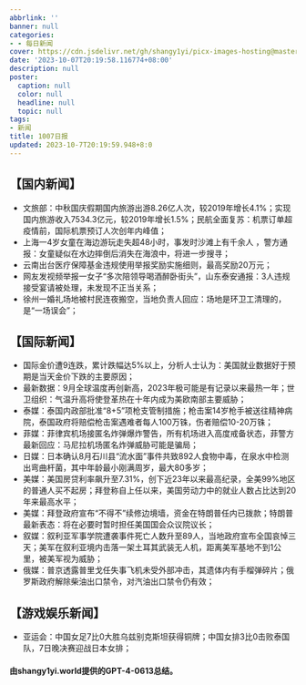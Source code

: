 ```yaml
---
abbrlink: ''
banner: null
categories:
- - 每日新闻
cover: https://cdn.jsdelivr.net/gh/shangy1yi/picx-images-hosting@master/xw.1a15yyeng45c.webp
date: '2023-10-07T20:19:58.116774+08:00'
description: null
poster:
  caption: null
  color: null
  headline: null
  topic: null
tags:
- 新闻
title: 1007日报
updated: 2023-10-7T20:19:59.948+8:0
---
```

## 【国内新闻】

* 文旅部：中秋国庆假期国内旅游出游8.26亿人次，较2019年增长4.1%；实现国内旅游收入7534.3亿元，较2019年增长1.5%；民航全面复苏：机票订单超疫情前，国际机票预订人次创年内峰值；
* 上海一4岁女童在海边游玩走失超48小时，事发时沙滩上有千余人 ，警方通报：女童疑似在水边摔倒后消失在海浪中，将进一步搜寻；
* 云南出台医疗保障基金违规使用举报奖励实施细则，最高奖励20万元；
* 网友发视频举报一女子“多次陪领导喝酒醉卧街头”，山东泰安通报：3人违规接受宴请被处理，未发现不正当关系；
* 徐州一婚礼场地被村民连夜搬空，当地负责人回应：场地是环卫工清理的，是“一场误会”；

## 【国际新闻】

* 国际金价遭9连跌，累计跌幅达5%以上，分析人士认为：美国就业数据好于预期是当天金价下跌的主要原因；
* 最新数据：9月全球温度再创新高，2023年极可能是有记录以来最热一年；世卫组织：气温升高将使登革热在十年内成为美欧南部主要威胁；
* 泰媒：泰国内政部批准“8+5”项枪支管制措施；枪击案14岁枪手被送往精神病院，泰国政府将赔偿枪击案遇难者每人100万铢，伤者赔偿10-20万铢；
* 菲媒：菲律宾机场接匿名炸弹爆炸警告，所有机场进入高度戒备状态，菲警方最新回应：马尼拉机场匿名炸弹威胁可能是骗局；
* 日媒：日本确认8月石川县“流水面”事件共致892人食物中毒，在泉水中检测出弯曲杆菌，其中年龄最小刚满周岁，最大80多岁；
* 美媒：美国房贷利率飙升至7.31%，创下近23年以来最高纪录，全美99%地区的普通人买不起房；拜登称自上任以来，美国劳动力中的就业人数占比达到20年来最高水平；
* 美媒：拜登政府宣布“不得不”续修边境墙，资金在特朗普任内已拨款；特朗普最新表态：将在必要时暂时担任美国国会众议院议长；
* 叙媒：叙利亚军事学院遭袭事件死亡人数升至89人，当地政府宣布全国哀悼三天；美军在叙利亚境内击落一架土耳其武装无人机，距离美军基地不到1公里，被美军视为威胁；
* 俄媒：普京透露普里戈任失事飞机未受外部冲击，其遗体内有手榴弹碎片；俄罗斯政府解除柴油出口禁令，对汽油出口禁令仍有效；

## 【游戏娱乐新闻】

* 亚运会：中国女足7比0大胜乌兹别克斯坦获得铜牌；中国女排3比0击败泰国队，7日晚决赛迎战日本女排；

#### 由shangy1yi.world提供的GPT-4-0613总结。
